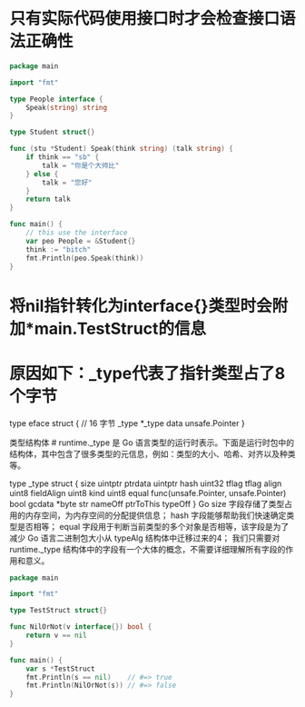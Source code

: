 # 只有实际代码使用接口时才会检查接口语法正确性
```go
package main

import "fmt"

type People interface {
	Speak(string) string
}

type Student struct{}

func (stu *Student) Speak(think string) (talk string) {
	if think == "sb" {
		talk = "你是个大帅比"
	} else {
		talk = "您好"
	}
	return talk
}

func main() {
    // this use the interface
	var peo People = &Student{}
	think := "bitch"
	fmt.Println(peo.Speak(think))
}

```

# 将nil指针转化为interface{}类型时会附加*main.TestStruct的信息
# 原因如下：_type代表了指针类型占了8个字节
type eface struct { // 16 字节
	_type *_type
	data  unsafe.Pointer
}

类型结构体 #
runtime._type 是 Go 语言类型的运行时表示。下面是运行时包中的结构体，其中包含了很多类型的元信息，例如：类型的大小、哈希、对齐以及种类等。

type _type struct {
	size       uintptr
	ptrdata    uintptr
	hash       uint32
	tflag      tflag
	align      uint8
	fieldAlign uint8
	kind       uint8
	equal      func(unsafe.Pointer, unsafe.Pointer) bool
	gcdata     *byte
	str        nameOff
	ptrToThis  typeOff
}
Go
size 字段存储了类型占用的内存空间，为内存空间的分配提供信息；
hash 字段能够帮助我们快速确定类型是否相等；
equal 字段用于判断当前类型的多个对象是否相等，该字段是为了减少 Go 语言二进制包大小从 typeAlg 结构体中迁移过来的4；
我们只需要对 runtime._type 结构体中的字段有一个大体的概念，不需要详细理解所有字段的作用和意义。

```go
package main

import "fmt"

type TestStruct struct{}

func NilOrNot(v interface{}) bool {
	return v == nil
}

func main() {
	var s *TestStruct
	fmt.Println(s == nil)    // #=> true
	fmt.Println(NilOrNot(s)) // #=> false
}
```
